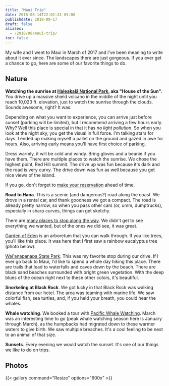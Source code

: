 ```yaml
---
title: "Maui Trip"
date: 2018-08-14T22:02:31-05:00
publishdate: 2018-09-17
draft: false
aliases:
  - /2018/08/maui-trip/
toc: false
---
```


My wife and I went to Maui in March of 2017 and I've been meaning to write about it ever since. The landscapes there are just gorgeous. If you ever get a chance to go, here are some of our favorite things to do. 

<!--more-->

## Nature

**Watching the sunrise at [Haleakalā National Park](https://www.nps.gov/hale/index.htm), aka "House of the Sun"**. You drive up a massive shield volcano in the middle of the night until you reach 10,023 ft. elevation, just to watch the sunrise through the clouds. Sounds awesome, right? It was. 

Depending on what you want to experience, you can arrive just before sunset (parking will be limited), but I recommend arriving a few hours early. Why? Well this place is special in that it has _no light pollution_. So when you look at the night sky, you get the visual in full force. I'm talking stars for days. I ended up making myself a pallet on the ground and gazed in awe for hours. Also, arriving early means you'll have first choice of parking. 

Dress warmly, it will be cold and windy. Bring gloves and a beanie if you have them. There are multiple places to watch the sunrise. We chose the highest point, Red Hill summit. The drive up was fun because it's dark and the road is very curvy. The drive down was fun as well because you get nice views of the island. 

If you go, don't forget to [make your reservation](https://www.nps.gov/hale/planyourvisit/haleakala-sunrise-reservations.htm) ahead of time.

**Road to Hana**. This is a scenic (and dangerous?) road along the coast. We drove in a rental car, and thank goodness we got a compact. The road is already pretty narrow, so when you pass other cars (or, umm, dumptrucks), especially in sharp curves, things can get sketchy. 

There are [many places to stop along the way](https://roadtohana.com/sights.php). We didn't get to see everything we wanted, but of the ones we did see, it was great. 

[Garden of Eden](https://roadtohana.com/garden-of-eden-maui.php) is an arboretum that you can walk through. If you like trees, you'll like this place. It was here that I first saw a rainbow eucalyptus tree (photo below). 

[Wai'anapanapa State Park](https://roadtohana.com/waianapanapa-state-park.php). This was my favorite stop during our drive. If I ever go back to Maui, I'd like to spend a whole day hiking this place. There are trails that lead to waterfalls and caves down by the beach. There are black sand beaches surrounded with bright green vegetation. With the deep blues of the ocean right next to these other colors, it's beautiful. 

**Snorkeling at Black Rock**. We got lucky in that Black Rock was walking distance from our hotel. The area was teaming with marine life. We saw colorful fish, sea turtles, and, if you held your breath, you could hear the whales. 

**Whale watching**. We booked a tour with [Pacific Whale Watching](https://www.pacificwhale.org/cruises/maui-whalewatch/). March was an interesting time to go (peak whale watching season here is January through March), as the humpbacks had migrated down to these warmer waters to give birth. We saw multiple breaches. It's a cool feeling to be next to an animal of that size. 

**Sunsets**. Every evening we would watch the sunset. It's one of our things we like to do on trips. 

## Photos

{{< gallery 
command="Resize" 
options="600x" >}}

